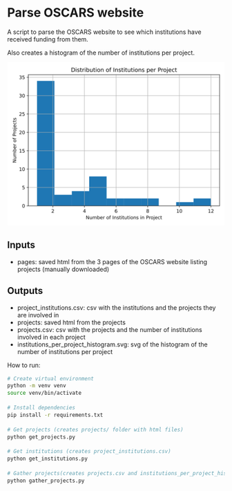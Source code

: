# Parse OSCARS website

A script to parse the OSCARS website to see which institutions have received funding from them.

Also creates a histogram of the number of institutions per project.

<img src="institutions_per_project_histogram.svg" alt="Histogram of the number of institutions per project" />

## Inputs

- pages: saved html from the 3 pages of the OSCARS website listing projects (manually downloaded)

## Outputs

- project_institutions.csv: csv with the institutions and the projects they are involved in
- projects: saved html from the projects
- projects.csv: csv with the projects and the number of institutions involved in each project
- institutions_per_project_histogram.svg: svg of the histogram of the number of institutions per project

How to run:

```bash
# Create virtual environment
python -m venv venv
source venv/bin/activate

# Install dependencies
pip install -r requirements.txt

# Get projects (creates projects/ folder with html files)
python get_projects.py

# Get institutions (creates project_institutions.csv)
python get_institutions.py

# Gather projects(creates projects.csv and institutions_per_project_histogram.svg)
python gather_projects.py
```
